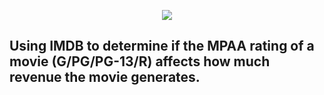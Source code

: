 <p align = "center"> 
  <img src = "https://github.com/Luz-Dobbins/Movie-Database/assets/123646377/cb2d6f4b-7ec6-470e-ad91-22d4fd2306c3.png">
</p>

## Using IMDB to determine if the MPAA rating of a movie (G/PG/PG-13/R) affects how much revenue the movie generates.



